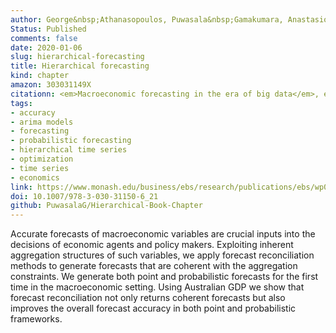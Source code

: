 ```yaml
---
author: George&nbsp;Athanasopoulos, Puwasala&nbsp;Gamakumara, Anastasios&nbsp;Panagiotelis, Rob&nbsp;J&nbsp;Hyndman and Mohamed&nbsp;Affan
Status: Published
comments: false
date: 2020-01-06
slug: hierarchical-forecasting
title: Hierarchical forecasting
kind: chapter
amazon: 303031149X
citationn: <em>Macroeconomic forecasting in the era of big data</em>, ed. P. Fuleky, Springer, Chapter 21, pp.689-719
tags:
- accuracy
- arima models
- forecasting
- probabilistic forecasting
- hierarchical time series
- optimization
- time series
- economics
link: https://www.monash.edu/business/ebs/research/publications/ebs/wp02-2019.pdf
doi: 10.1007/978-3-030-31150-6_21
github: PuwasalaG/Hierarchical-Book-Chapter
---
```



Accurate forecasts of macroeconomic variables are crucial inputs into the decisions of economic agents and policy makers. Exploiting inherent aggregation structures of such variables, we apply forecast reconciliation methods to generate forecasts that are coherent with the aggregation constraints. We generate both point and probabilistic forecasts for the first time in the macroeconomic setting. Using Australian GDP we show that forecast reconciliation not only returns coherent forecasts but also improves the overall forecast accuracy in both point and probabilistic frameworks.
